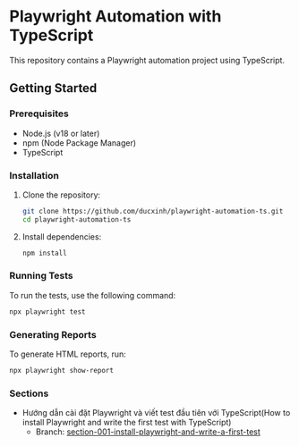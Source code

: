 # Playwright Automation with TypeScript
This repository contains a Playwright automation project using TypeScript.
## Getting Started
### Prerequisites
- Node.js (v18 or later)
- npm (Node Package Manager)
- TypeScript
### Installation
1. Clone the repository:
   ```bash
   git clone https://github.com/ducxinh/playwright-automation-ts.git
   cd playwright-automation-ts
   ```
2. Install dependencies:
   ```bash
   npm install
   ```
### Running Tests
To run the tests, use the following command:
```bash
npx playwright test
```
### Generating Reports
To generate HTML reports, run:
```bash
npx playwright show-report
```

### Sections
- Hướng dẫn cài đặt Playwright và viết test đầu tiên với TypeScript(How to install Playwright and write the first test with TypeScript)
  + Branch: [section-001-install-playwright-and-write-a-first-test](https://github.com/ducxinh/playwright-automation-ts/tree/section-001-install-playwright-and-write-a-first-test)
